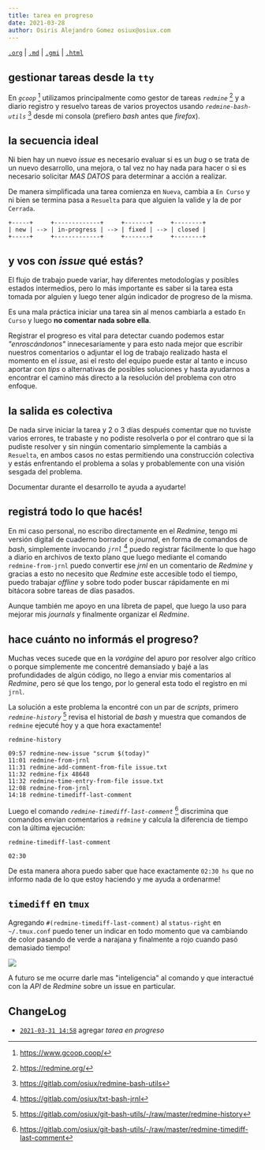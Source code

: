```yaml
---
title: tarea en progreso
date: 2021-03-28
author: Osiris Alejandro Gomez osiux@osiux.com
---
```


[`.org`](https://gitlab.com/osiux/osiux.gitlab.io/-/raw/master/2021-03-28-tarea-en-progreso.org) |
[`.md`](https://gitlab.com/osiux/osiux.gitlab.io/-/raw/master/2021-03-28-tarea-en-progreso.md) |
[`.gmi`](gemini://gmi.osiux.com/2021-03-28-tarea-en-progreso.gmi) |
[`.html`](https://osiux.gitlab.io/2021-03-28-tarea-en-progreso.html)

## gestionar tareas desde la `tty`

En *`gcoop`* [^1] utilizamos principalmente como gestor de tareas
*`redmine`* [^2] y a diario registro y resuelvo tareas de varios
proyectos usando *`redmine-bash-utils`* [^3] desde mi consola (prefiero
*bash* antes que *firefox*).

## la secuencia ideal

Ni bien hay un nuevo *issue* es necesario evaluar si es un *bug* o se
trata de un nuevo desarrollo, una mejora, o tal vez no hay nada para
hacer o si es necesario solicitar *MAS DATOS* para determinar a acción a
realizar.

De manera simplificada una tarea comienza en `Nueva`, cambia a `En
Curso` y ni bien se termina pasa a `Resuelta` para que alguien la valide
y la de por `Cerrada`.

``` {.example}
+-----+     +-------------+     +-------+     +--------+
| new | --> | in-progress | --> | fixed | --> | closed |
+-----+     +-------------+     +-------+     +--------+

```

## y vos con *issue* qué estás?

El flujo de trabajo puede variar, hay diferentes metodologías y posibles
estados intermedios, pero lo más importante es saber si la tarea esta
tomada por alguien y luego tener algún indicador de progreso de la
misma.

Es una mala práctica iniciar una tarea sin al menos cambiarla a estado
`En Curso` y luego **no comentar nada sobre ella**.

Registrar el progreso es vital para detectar cuando podemos estar
*\"enroscándonos\"* innecesariamente y para esto nada mejor que escribir
nuestros comentarios o adjuntar el log de trabajo realizado hasta el
momento en el *issue*, asi el resto del equipo puede estar al tanto e
incuso aportar con *tips* o alternativas de posibles soluciones y hasta
ayudarnos a encontrar el camino más directo a la resolución del problema
con otro enfoque.

## la salida es colectiva

De nada sirve iniciar la tarea y 2 o 3 días después comentar que no
tuviste varios errores, te trabaste y no podiste resolverla o por el
contraro que si la pudiste resolver y sin ningún comentario simplemente
la cambiás a `Resuelta`, en ambos casos no estas permitiendo una
construcción colectiva y estás enfrentando el problema a solas y
probablemente con una visión sesgada del problema.

Documentar durante el desarrollo te ayuda a ayudarte!

## registrá todo lo que hacés!

En mi caso personal, no escribo directamente en el *Redmine*, tengo mi
versión digital de cuaderno borrador o *journal*, en forma de comandos
de *bash*, simplemente invocando *`jrnl`* [^4] puedo registrar
fácilmente lo que hago a diario en archivos de texto plano que luego
mediante el comando `redmine-from-jrnl` puedo convertir ese *jrnl* en un
comentario de *Redmine* y gracias a esto no necesito que *Redmine* este
accesible todo el tiempo, puedo trabajar *offline* y sobre todo poder
buscar rápidamente en mi bitácora sobre tareas de días pasados.

Aunque también me apoyo en una libreta de papel, que luego la uso para
mejorar mis *journals* y finalmente organizar el *Redmine*.

## hace cuánto no informás el progreso?

Muchas veces sucede que en la *vorágine* del apuro por resolver algo
crítico o porque simplemente me concentré demansiado y bajé a las
profundidades de algún código, no llego a enviar mis comentarios al
*Redmine*, pero sé que los tengo, por lo general esta todo el registro
en mi `jrnl`.

La solución a este problema la encontré con un par de *scripts*, primero
*`redmine-history`* [^5] revisa el historial de *bash* y muestra que
comandos de `redmine` ejecuté hoy y a que hora exactamente!

``` {.example}
redmine-history

09:57 redmine-new-issue "scrum $(today)"
11:01 redmine-from-jrnl
11:31 redmine-add-comment-from-file issue.txt
11:32 redmine-fix 48648
11:32 redmine-time-entry-from-file issue.txt
12:08 redmine-from-jrnl
14:18 redmine-timediff-last-comment

```

Luego el comando *`redmine-timediff-last-comment`* [^6] discrimina que
comandos envían comentarios a `redmine` y calcula la diferencia de
tiempo con la última ejecución:

``` {.example}
redmine-timediff-last-comment

02:30

```

De esta manera ahora puedo saber que hace exactamente `02:30 hs` que no
informo nada de lo que estoy haciendo y me ayuda a ordenarme!

## `timediff` en `tmux`

Agregando `#(redmine-timediff-last-comment)` al `status-right` en
`~/.tmux.conf` puedo tener un indicar en todo momento que va cambiando
de color pasando de verde a narajana y finalmente a rojo cuando pasó
demasiado tiempo!

[![](https://osiux.com/tmb/tarea-en-progreso-tmux-redmine-timediff-last-comment.png)](https://osiux.com/img/tarea-en-progreso-tmux-redmine-timediff-last-comment.png)

A futuro se me ocurre darle mas \"inteligencia\" al comando y que
interactué con la *API* de *Redmine* sobre un issue en particular.

## ChangeLog

-   [`2021-03-31 14:58`](https://gitlab.com/osiux/osiux.gitlab.io/-/commit/6568082e45b5c05089ebb033efdd033ea5d0c7fa)
agregar *tarea en progreso*

[^1]: <https://www.gcoop.coop/>

[^2]: <https://redmine.org/>

[^3]: <https://gitlab.com/osiux/redmine-bash-utils>

[^4]: <https://gitlab.com/osiux/txt-bash-jrnl>

[^5]: <https://gitlab.com/osiux/git-bash-utils/-/raw/master/redmine-history>

[^6]: <https://gitlab.com/osiux/git-bash-utils/-/raw/master/redmine-timediff-last-comment>
